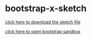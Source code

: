 # bootstrap-x-sketch
[click here to download the sketch file](https://github.com/Jean-Wallner/bootstrap-x-sketch/raw/master/bootstrap-demo.sketch)

[click here to open bootstrap sandbox](https://cdn.rawgit.com/Jean-Wallner/bootstrap-x-sketch/5a2aa3c9/index.html)
